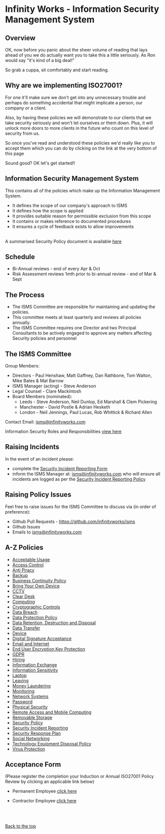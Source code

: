 # Infinity Works - Information Security Management System

## Overview
OK, now before you panic about the sheer volume of reading that lays ahead of you we do actually want you to take this a little seriously. As Ron would say "it's kind of a big deal!"

So grab a cuppa, sit comfortably and start reading. 

## Why are we implementing ISO27001?
For one it'll make sure we don't get into any unnecessary trouble and perhaps do something accidental that might implicate a person, our company or a client. 

Also, by having these policies we will demonstrate to our clients that we take security seriously and won't let ourselves or them down. 
Plus, it will unlock more doors to more clients in the future who count on this level of security from us. 

So once you've read and understood these policies we'd really like you to accept them which you can do by clicking on the link at the very bottom of this page

Sound good? OK let's get started!!


## Information Security Management System

This contains all of the policies which make up the Information Management System.

* It defines the scope of our company's approach to ISMS
* It defines how the scope is applied
* It provides suitable reason for permissible exclusion from this scope
* It contains or makes reference to documented procedures
* It ensures a cycle of feedback exists to allow improvements 

<br>A summarised Security Policy document is available [here](security/readme.md)

## Schedule  
* Bi-Annual reviews - end of every Apr & Oct
* Risk Assessment reviews 1mth prior to bi-annual review - end of Mar & Sept

## The Process
* The ISMS Committee are responsible for maintaining and updating the policies.
* This committee meets at least quarterly and reviews all policies annually.
* The ISMS Committee requires one Director and two Principal Consultants to be actively engaged to approve any matters affecting Security policies and personnel

## The ISMS Committee 
Group Members:
* Directors - Paul Henshaw, Matt Gaffney, Dan Rathbone, Tom Walton, Mike Bates & Mat Barrow
* ISMS Manager (acting) - Steve Anderson
* Legal Counsel - Clare Mackintosh
* Board Members (nominated): 
   * Leeds - Steve Anderson, Neil Dunlop, Ed Marshall & Clem Pickering
   * Manchester - David Postle & Adrian Hesketh
   * London - Neil Jennings, Paul Lucas, Rob Whittick & Richard Allen

Contact Email: isms@infinityworks.com 

Information Security Roles and Responsibilities [view here](security#information-security-roles-and-responsibilities)

## Raising Incidents
In the event of an incident please:
* complete the [Security Incident Reporting Form](https://goo.gl/forms/zvzkPR4eZ6qB6hJh1)
* inform the ISMS Manager at: isms@infinityworks.com who will ensure all incidents are logged as per the [Security Incident Reporting Policy](securityincidentreporting/readme.md) 

## Raising Policy Issues
Feel free to raise issues for the ISMS Committee to discuss via (in order of preference):
   * Github Pull Requests - https://github.com/infinityworks/isms
   * Github Issues
   * Emails to isms@infinityworks.com

## A-Z Policies

* [Acceptable Usage](acceptableusage/readme.md)
* [Access Control](accesscontrol/readme.md)
* [Anti Piracy](antipiracy/readme.md)
* [Backup](backup/readme.md)
* [Business Continuity Policy](bcp/readme.md)
* [Bring Your Own Device](byod/readme.md)
* [CCTV](physicalsecurity/readme.md)
* [Clear Desk](cleardesk/readme.md)
* [Computing](computing/readme.md)
* [Cryptographic Controls](cryptographiccontrols/readme.md)
* [Data Breach](databreach/readme.md)
* [Data Protection Policy](../ISO-9001/DataProtectionPolicy/readme.md)
* [Data Retention, Destruction and Disposal](dataretentionanddisposal/readme.md)
* [Data Transfer](datatransfer/readme.md)
* [Device](device/readme.md)
* [Digital Signature Acceptance](digitalsignatureacceptance/readme.md)
* [Email and Internet](emailandinternet/readme.md)
* [End User Encryption Key Protection](enduserencryptionkeyprotection/readme.md)
* [GDPR](GDPR/README.md)
* [Hiring](hiring/readme.md)
* [Information Exchange](informationexchange/readme.md)
* [Information Sensitivity](informationsensitivity/readme.md)
* [Laptop](device/readme.md)
* [Leaving](leaving/readme.md)
* [Money Laundering](moneylaundering/readme.md)
* [Monitoring](monitoring/readme.md)
* [Network Systems](networksystems/readme.md)
* [Password](password/readme.md)
* [Physical Security](physicalsecurity/readme.md)
* [Remote Access and Mobile Computing](remoteaccessandmobilecomputing/readme.md)
* [Removable Storage](removeablestorage/readme.md)
* [Security Policy](security/readme.md)
* [Security Incident Reporting](securityincidentreporting/readme.md)
* [Security Response Plan](securityresponseplan/readme.md)
* [Social Networking](socialnetworking/readme.md)
* [Technology Equipment Disposal Policy](technologyequipmentdisposal/readme.md)
* [Virus Protection](virusprotection/readme.md)


## Acceptance Form 
(Please register the completion your Induction or Annual ISO27001 Policy Review by clicking an applicable link below)

* Permanent Employee [click here](https://docs.google.com/forms/d/e/1FAIpQLSfyqxcy6PcsnT7rakh18dXckpDsXL4fmO4k7snyCvsWGZ0Kew/viewform) 

* Contractor Employee [click here ](https://docs.google.com/forms/d/e/1FAIpQLSd2QfbOqf6mSP8VnwFziG9DgzXz-1FKsB2E8QL6fSY13IryvA/viewform)

<br><br><br>
[Back to the top](./README.md)
